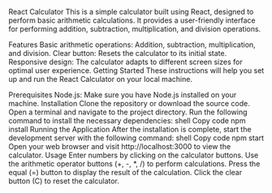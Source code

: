 React Calculator
This is a simple calculator built using React, designed to perform basic arithmetic calculations. It provides a user-friendly interface for performing addition, subtraction, multiplication, and division operations.

Features
Basic arithmetic operations: Addition, subtraction, multiplication, and division.
Clear button: Resets the calculator to its initial state.
Responsive design: The calculator adapts to different screen sizes for optimal user experience.
Getting Started
These instructions will help you set up and run the React Calculator on your local machine.

Prerequisites
Node.js: Make sure you have Node.js installed on your machine.
Installation
Clone the repository or download the source code.
Open a terminal and navigate to the project directory.
Run the following command to install the necessary dependencies:
shell
Copy code
npm install
Running the Application
After the installation is complete, start the development server with the following command:
shell
Copy code
npm start
Open your web browser and visit http://localhost:3000 to view the calculator.
Usage
Enter numbers by clicking on the calculator buttons.
Use the arithmetic operator buttons (+, -, *, /) to perform calculations.
Press the equal (=) button to display the result of the calculation.
Click the clear button (C) to reset the calculator.
